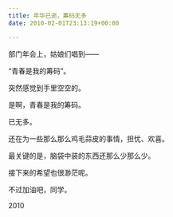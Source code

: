 ```yaml
---
title: 年华已逝，筹码无多
date: 2010-02-01T23:13:19+00:00

---
```

部门年会上，姑娘们唱到——
  
“青春是我的筹码”。

突然感觉到手里空空的。
  
是啊，青春是我的筹码。
  
已无多。

还在为一些那么那么鸡毛蒜皮的事情，担忧、欢喜。
  
最关键的是，脑袋中装的东西还那么少那么少。

接下来的希望也很渺茫呢。
  
不过加油吧，同学。

2010
